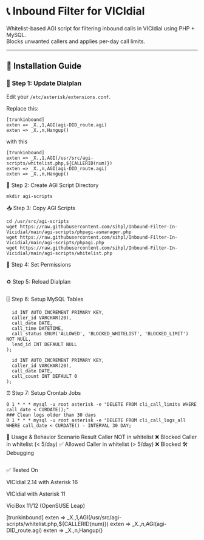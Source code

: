 # 📞 Inbound Filter for VICIdial

Whitelist-based AGI script for filtering inbound calls in VICIdial using PHP + MySQL.  
Blocks unwanted callers and applies per-day call limits.

---

## 💪 Installation Guide

### 🔧 Step 1: Update Dialplan
Edit your `/etc/asterisk/extensions.conf`.

Replace this:
```asterisk
[trunkinbound]
exten => _X.,1,AGI(agi-DID_route.agi)
exten => _X.,n,Hangup()
```
with this
```asterisk
[trunkinbound]
exten => _X.,1,AGI(/usr/src/agi-scripts/whitelist.php,${CALLERID(num)})
exten => _X.,n,AGI(agi-DID_route.agi)
exten => _X.,n,Hangup()
```

📂 Step 2: Create AGI Script Directory
```cd /usr/src/
mkdir agi-scripts
```
📥 Step 3: Copy AGI Scripts
```cd /usr/src/agi-scripts
cd /usr/src/agi-scripts
wget https://raw.githubusercontent.com/sihpl/Inbound-Filter-In-Vicidial/main/agi-scripts/phpagi-asmanager.php
wget https://raw.githubusercontent.com/sihpl/Inbound-Filter-In-Vicidial/main/agi-scripts/phpagi.php
wget https://raw.githubusercontent.com/sihpl/Inbound-Filter-In-Vicidial/main/agi-scripts/whitelist.php
```
🔑 Step 4: Set Permissions
``` chmod -R 755 /usr/src/agi-scripts/*.php
```
♻️ Step 5: Reload Dialplan
``` asterisk -rx "dialplan reload"
```
🗄️ Step 6: Setup MySQL Tables
```CREATE TABLE cli_call_logs_all (
  id INT AUTO_INCREMENT PRIMARY KEY,
  caller_id VARCHAR(20),
  call_date DATE,
  call_time DATETIME,
  call_status ENUM('ALLOWED', 'BLOCKED_WHITELIST', 'BLOCKED_LIMIT') NOT NULL,
  lead_id INT DEFAULT NULL
);
```

```CREATE TABLE cli_call_limits (
  id INT AUTO_INCREMENT PRIMARY KEY,
  caller_id VARCHAR(20),
  call_date DATE,
  call_count INT DEFAULT 0
);
```
⏰ Step 7: Setup Crontab Jobs
```### Reset call limits daily
0 1 * * * mysql -u root asterisk -e "DELETE FROM cli_call_limits WHERE call_date < CURDATE();"
### Clean logs older than 30 days
0 1 * * * mysql -u root asterisk -e "DELETE FROM cli_call_logs_all WHERE call_date < CURDATE() - INTERVAL 30 DAY;
```
🔎 Usage & Behavior
Scenario	Result
Caller NOT in whitelist	❌ Blocked
Caller in whitelist (< 5/day)	✅ Allowed
Caller in whitelist (> 5/day)	❌ Blocked
🛠️ Debugging
``` tail -f /tmp/whitelist.log
```
✅ Tested On

VICIdial 2.14 with Asterisk 16

VICIdial with Asterisk 11

ViciBox 11/12 (OpenSUSE Leap)

[trunkinbound]
exten => _X.,1,AGI(/usr/src/agi-scripts/whitelist.php,${CALLERID(num)})
exten => _X.,n,AGI(agi-DID_route.agi)
exten => _X.,n,Hangup()

